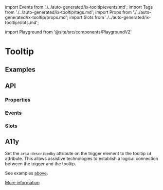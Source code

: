 import Events from './../auto-generated/ix-tooltip/events.md';
import Tags from './../auto-generated/ix-tooltip/tags.md';
import Props from './../auto-generated/ix-tooltip/props.md';
import Slots from './../auto-generated/ix-tooltip/slots.md';

import Playground from '@site/src/components/PlaygroundV2'

# Tooltip

<Tags />

## Examples

<Playground
  name="tooltip"
  height="16rem"
  examplesByName>
</Playground>

## API

### Properties

<Props />

### Events

<Events />

### Slots

<Slots />

## A11y

Set the `aria-describedby` attribute on the trigger element to the tooltip `id` attribute. This allows assistive technologies to establish a logical connection between the trigger and the tooltip. 

See examples [above](#usage). 

[More information](https://www.w3.org/WAI/ARIA/apg/patterns/tooltip/)

